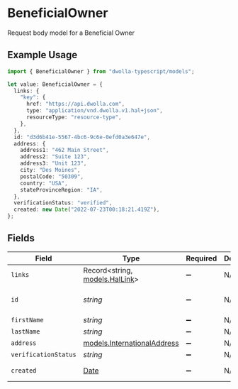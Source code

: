 # BeneficialOwner

Request body model for a Beneficial Owner

## Example Usage

```typescript
import { BeneficialOwner } from "dwolla-typescript/models";

let value: BeneficialOwner = {
  links: {
    "key": {
      href: "https://api.dwolla.com",
      type: "application/vnd.dwolla.v1.hal+json",
      resourceType: "resource-type",
    },
  },
  id: "d3d6b41e-5567-4bc6-9c6e-0efd0a3e647e",
  address: {
    address1: "462 Main Street",
    address2: "Suite 123",
    address3: "Unit 123",
    city: "Des Moines",
    postalCode: "50309",
    country: "USA",
    stateProvinceRegion: "IA",
  },
  verificationStatus: "verified",
  created: new Date("2022-07-23T00:18:21.419Z"),
};
```

## Fields

| Field                                                                                         | Type                                                                                          | Required                                                                                      | Description                                                                                   | Example                                                                                       |
| --------------------------------------------------------------------------------------------- | --------------------------------------------------------------------------------------------- | --------------------------------------------------------------------------------------------- | --------------------------------------------------------------------------------------------- | --------------------------------------------------------------------------------------------- |
| `links`                                                                                       | Record<string, [models.HalLink](../models/hallink.md)>                                        | :heavy_minus_sign:                                                                            | N/A                                                                                           |                                                                                               |
| `id`                                                                                          | *string*                                                                                      | :heavy_minus_sign:                                                                            | N/A                                                                                           | d3d6b41e-5567-4bc6-9c6e-0efd0a3e647e                                                          |
| `firstName`                                                                                   | *string*                                                                                      | :heavy_minus_sign:                                                                            | N/A                                                                                           |                                                                                               |
| `lastName`                                                                                    | *string*                                                                                      | :heavy_minus_sign:                                                                            | N/A                                                                                           |                                                                                               |
| `address`                                                                                     | [models.InternationalAddress](../models/internationaladdress.md)                              | :heavy_minus_sign:                                                                            | N/A                                                                                           |                                                                                               |
| `verificationStatus`                                                                          | *string*                                                                                      | :heavy_minus_sign:                                                                            | N/A                                                                                           | verified                                                                                      |
| `created`                                                                                     | [Date](https://developer.mozilla.org/en-US/docs/Web/JavaScript/Reference/Global_Objects/Date) | :heavy_minus_sign:                                                                            | N/A                                                                                           | 2022-07-23T00:18:21.419Z                                                                      |